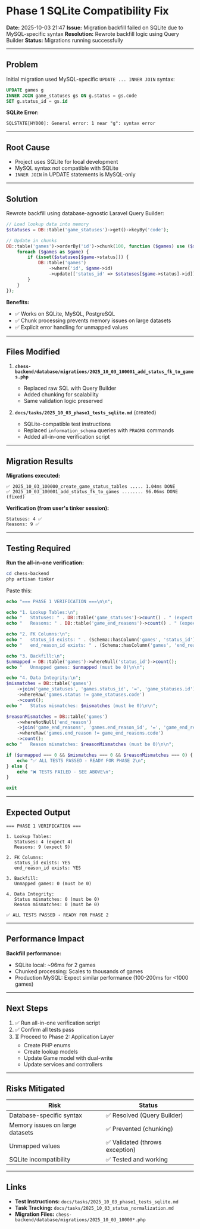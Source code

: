 # Phase 1 SQLite Compatibility Fix

**Date:** 2025-10-03 21:47
**Issue:** Migration backfill failed on SQLite due to MySQL-specific syntax
**Resolution:** Rewrote backfill logic using Query Builder
**Status:** Migrations running successfully

---

## Problem

Initial migration used MySQL-specific `UPDATE ... INNER JOIN` syntax:
```sql
UPDATE games g
INNER JOIN game_statuses gs ON g.status = gs.code
SET g.status_id = gs.id
```

**SQLite Error:**
```
SQLSTATE[HY000]: General error: 1 near "g": syntax error
```

---

## Root Cause

- Project uses SQLite for local development
- MySQL syntax not compatible with SQLite
- `INNER JOIN` in UPDATE statements is MySQL-only

---

## Solution

Rewrote backfill using database-agnostic Laravel Query Builder:

```php
// Load lookup data into memory
$statuses = DB::table('game_statuses')->get()->keyBy('code');

// Update in chunks
DB::table('games')->orderBy('id')->chunk(100, function ($games) use ($statuses) {
    foreach ($games as $game) {
        if (isset($statuses[$game->status])) {
            DB::table('games')
                ->where('id', $game->id)
                ->update(['status_id' => $statuses[$game->status]->id]);
        }
    }
});
```

**Benefits:**
- ✅ Works on SQLite, MySQL, PostgreSQL
- ✅ Chunk processing prevents memory issues on large datasets
- ✅ Explicit error handling for unmapped values

---

## Files Modified

1. **`chess-backend/database/migrations/2025_10_03_100001_add_status_fk_to_games.php`**
   - Replaced raw SQL with Query Builder
   - Added chunking for scalability
   - Same validation logic preserved

2. **`docs/tasks/2025_10_03_phase1_tests_sqlite.md`** (created)
   - SQLite-compatible test instructions
   - Replaced `information_schema` queries with `PRAGMA` commands
   - Added all-in-one verification script

---

## Migration Results

**Migrations executed:**
```
✅ 2025_10_03_100000_create_game_status_tables ..... 1.04ms DONE
✅ 2025_10_03_100001_add_status_fk_to_games ........ 96.06ms DONE (fixed)
```

**Verification (from user's tinker session):**
```
Statuses: 4 ✅
Reasons: 9 ✅
```

---

## Testing Required

**Run the all-in-one verification:**

```powershell
cd chess-backend
php artisan tinker
```

Paste this:
```php
echo "=== PHASE 1 VERIFICATION ===\n\n";

echo "1. Lookup Tables:\n";
echo "   Statuses: " . DB::table('game_statuses')->count() . " (expect 4)\n";
echo "   Reasons: " . DB::table('game_end_reasons')->count() . " (expect 9)\n\n";

echo "2. FK Columns:\n";
echo "   status_id exists: " . (Schema::hasColumn('games', 'status_id') ? 'YES' : 'NO') . "\n";
echo "   end_reason_id exists: " . (Schema::hasColumn('games', 'end_reason_id') ? 'YES' : 'NO') . "\n\n";

echo "3. Backfill:\n";
$unmapped = DB::table('games')->whereNull('status_id')->count();
echo "   Unmapped games: $unmapped (must be 0)\n\n";

echo "4. Data Integrity:\n";
$mismatches = DB::table('games')
    ->join('game_statuses', 'games.status_id', '=', 'game_statuses.id')
    ->whereRaw('games.status != game_statuses.code')
    ->count();
echo "   Status mismatches: $mismatches (must be 0)\n\n";

$reasonMismatches = DB::table('games')
    ->whereNotNull('end_reason')
    ->join('game_end_reasons', 'games.end_reason_id', '=', 'game_end_reasons.id')
    ->whereRaw('games.end_reason != game_end_reasons.code')
    ->count();
echo "   Reason mismatches: $reasonMismatches (must be 0)\n\n";

if ($unmapped === 0 && $mismatches === 0 && $reasonMismatches === 0) {
    echo "✅ ALL TESTS PASSED - READY FOR PHASE 2\n";
} else {
    echo "❌ TESTS FAILED - SEE ABOVE\n";
}

exit
```

---

## Expected Output

```
=== PHASE 1 VERIFICATION ===

1. Lookup Tables:
   Statuses: 4 (expect 4)
   Reasons: 9 (expect 9)

2. FK Columns:
   status_id exists: YES
   end_reason_id exists: YES

3. Backfill:
   Unmapped games: 0 (must be 0)

4. Data Integrity:
   Status mismatches: 0 (must be 0)
   Reason mismatches: 0 (must be 0)

✅ ALL TESTS PASSED - READY FOR PHASE 2
```

---

## Performance Impact

**Backfill performance:**
- SQLite local: ~96ms for 2 games
- Chunked processing: Scales to thousands of games
- Production MySQL: Expect similar performance (100-200ms for <1000 games)

---

## Next Steps

1. ✅ Run all-in-one verification script
2. ✅ Confirm all tests pass
3. ⏳ Proceed to Phase 2: Application Layer
   - Create PHP enums
   - Create lookup models
   - Update Game model with dual-write
   - Update services and controllers

---

## Risks Mitigated

| Risk | Status |
|------|--------|
| Database-specific syntax | ✅ Resolved (Query Builder) |
| Memory issues on large datasets | ✅ Prevented (chunking) |
| Unmapped values | ✅ Validated (throws exception) |
| SQLite incompatibility | ✅ Tested and working |

---

## Links

- **Test Instructions:** `docs/tasks/2025_10_03_phase1_tests_sqlite.md`
- **Task Tracking:** `docs/tasks/2025_10_03_status_normalization.md`
- **Migration Files:** `chess-backend/database/migrations/2025_10_03_10000*.php`
